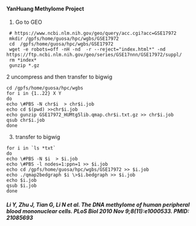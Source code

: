#### YanHuang Methylome Project

1. Go to GEO
```
 # https://www.ncbi.nlm.nih.gov/geo/query/acc.cgi?acc=GSE17972
 mkdir /gpfs/home/guosa/hpc/wgbs/GSE17972
 cd  /gpfs/home/guosa/hpc/wgbs/GSE17972
 wget -e robots=off -nH -nd  -r --reject="index.html*" -nd https://ftp.ncbi.nlm.nih.gov/geo/series/GSE17nnn/GSE17972/suppl/
 rm *index*
 gunzip *.gz
```
2 uncompress and then transfer to bigwig
```
cd /gpfs/home/guosa/hpc/wgbs
for i in {1..22} X Y
do
echo \#PBS -N chr$i  > chr$i.job
echo cd $(pwd) >>chr$i.job
echo gunzip GSE17972_HUMtg5lib.qmap.chr$i.txt.gz >> chr$i.job
qsub chr$i.job
done
```
3. transfer to bigwig
```
for i in `ls *txt`
do
echo \#PBS -N $i  > $i.job
echo \#PBS -l nodes=1:ppn=1 >> $i.job
echo cd /gpfs/home/guosa/hpc/wgbs/GSE17972 >> $i.job
echo ./qmap2bedgraph $i \>$i.bedgraph >> $i.job
echo $i.job
qsub $i.job
done
```





##### Li Y, Zhu J, Tian G, Li N et al. The DNA methylome of human peripheral blood mononuclear cells. PLoS Biol 2010 Nov 9;8(11):e1000533. PMID: 21085693
